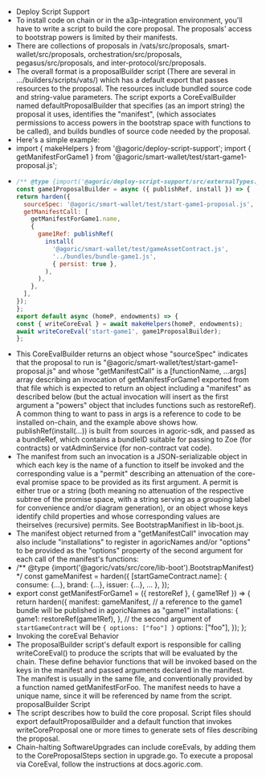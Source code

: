 - Deploy Script Support
- To install code on chain or in the a3p-integration environment, you'll have to write a script to build the core proposal. The proposals' access to bootstrap powers is limited by their manifests.
- There are collections of proposals in /vats/src/proposals, smart-wallet/src/proposals, orchestration/src/proposals, pegasus/src/proposals, and inter-protocol/src/proposals.
- The overall format is a proposalBuilder script (There are several in .../builders/scripts/vats/) which has a default export that passes resources to the proposal. The resources include bundled source code and string-value parameters. The script exports a CoreEvalBuilder named defaultProposalBuilder that specifies (as an import string) the proposal it uses, identifies the "manifest", (which associates permissions to access powers in the bootstrap space with functions to be called), and builds bundles of source code needed by the proposal.
- Here's a simple example:
- import { makeHelpers } from '@agoric/deploy-script-support';
  import { getManifestForGame1 } from '@agoric/smart-wallet/test/start-game1-proposal.js';
- ```javascript
  /** @type {import('@agoric/deploy-script-support/src/externalTypes.js').CoreEvalBuilder} */
  const game1ProposalBuilder = async ({ publishRef, install }) => {
  return harden({
    sourceSpec: '@agoric/smart-wallet/test/start-game1-proposal.js',
    getManifestCall: [
      getManifestForGame1.name,
      {
        game1Ref: publishRef(
          install(
            '@agoric/smart-wallet/test/gameAssetContract.js',
            '../bundles/bundle-game1.js',
            { persist: true },
          ),
        ),
      },
    ],
  });
  };
  export default async (homeP, endowments) => {
  const { writeCoreEval } = await makeHelpers(homeP, endowments);
  await writeCoreEval('start-game1', game1ProposalBuilder);
  };
  ```
- This CoreEvalBuilder returns an object whose "sourceSpec" indicates that the proposal to run is "@agoric/smart-wallet/test/start-game1-proposal.js" and whose "getManifestCall" is a [functionName, ...args] array describing an invocation of getManifestForGame1 exported from that file which is expected to return an object including a "manifest" as described below (but the actual invocation will insert as the first argument a "powers" object that includes functions such as restoreRef). A common thing to want to pass in args is a reference to code to be installed on-chain, and the example above shows how. publishRef(install(...)) is built from sources in agoric-sdk, and passed as a bundleRef, which contains a bundleID suitable for passing to Zoe (for contracts) or vatAdminService (for non-contract vat code).
- The manifest from such an invocation is a JSON-serializable object in which each key is the name of a function to itself be invoked and the corresponding value is a "permit" describing an attenuation of the core-eval promise space to be provided as its first argument. A permit is either true or a string (both meaning no attenuation of the respective subtree of the promise space, with a string serving as a grouping label for convenience and/or diagram generation), or an object whose keys identify child properties and whose corresponding values are theirselves (recursive) permits. See BootstrapManifiest in lib-boot.js.
- The manifest object returned from a "getManifestCall" invocation may also include "installations" to register in agoricNames and/or "options" to be provided as the "options" property of the second argument for each call of the manifest's functions:
- /** @type {import('@agoric/vats/src/core/lib-boot').BootstrapManifest} */
  const gameManifest = harden({
  [startGameContract.name]: {
    consume: {...},
    brand: {...},
    issuer: {...},
    ...
  },
  });
- export const getManifestForGame1 = ({ restoreRef }, { game1Ref }) => {
  return harden({
    manifest: gameManifest,
    // a reference to the game1 bundle will be published in agoricNames as "game1"
    installations: {
      game1: restoreRef(game1Ref),
    },
    // the second argument of `startGameContract` will be `{ options: ["foo"] }`
    options: ["foo"],
  });
  };
- Invoking the coreEval Behavior
- The proposalBuilder script's default export is responsible for calling writeCoreEval() to produce the scripts that will be evaluated by the chain. These define behavior functions that will be invoked based on the keys in the manifest and passed arguments declared in the manifest. The manifest is usually in the same file, and conventionally provided by a function named getManifestForFoo. The manifest needs to have a unique name, since it will be referenced by name from the script.
  proposalBuilder Script
- The script describes how to build the core proposal. Script files should export defaultProposalBuilder and a default function that invokes writeCoreProposal one or more times to generate sets of files describing the proposal.
- Chain-halting SoftwareUpgrades can include coreEvals, by adding them to the CoreProposalSteps section in upgrade.go. To execute a proposal via CoreEval, follow the instructions at docs.agoric.com.